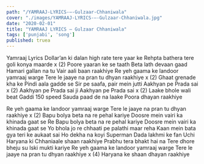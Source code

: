 ```yaml
---
path: "/YAMRAAJ-LYRICS-–-Gulzaar-Chhaniwala"
cover: "./images/YAMRAAJ-LYRICS-–-Gulzaar-Chhaniwala.jpg"
date: "2020-02-01"
title: "YAMRAAJ LYRICS – Gulzaar Chhaniwala"
tags: ['punjabi', 'song']
published: truea
---
```


Yamraaj Lyrics
Dollar’an ki dalan high rate tere yaar ke
Rehpta bathera tere goli konya maarde x (2)
Poore yaaran ke se taath
Beta lath devaan gaad
Hamari gallan na tu
Vair aali baan raakhiye
Re yeh gaama ke landoor yamraaj warge
Tere le jaaye na pran tu dhyan raakhiye x (2)
Ghaat grenade kha ke
Pindi aala gadde se
Sir pe saafa, pair mein jutti
Aakhyan pe Prada sai x (2)
Aakhyan pe Prada sai ji
Aakhyan pe Prada sai x (2)
Laake bhole wali beat
Gaddi 150 speed
Sauda paad de na laake
Poora dhayan raakhiye






Re yeh gaama ke landoor yamraaj warge
Tere le jaaye na pran tu dhyan raakhiye x (2)
Bapu bolya beta na re pehal kariye
Doosre mein vairi ka khinada gaat se
Re Bapu bolya beta na re pehal kariye
Doosre mein vairi ka khinada gaat se
Yo bhola jo re chhaati pe palathi maar reha
Kaan mein bata gya teri ke aukaat sai
Ho dekha na koyi Superman
Dada lakhmi ke fan
Uchi Haryana ki
Chhaniaale shaan raakhiye
Prabhu tera bhakt hai na
Tere dhore bheju su
Iski mukti kariye
Re yeh gaama ke landoor yamraaj warge
Tere le jaaye na pran tu dhyan raakhiye x (4)
Haryana ke shaan dhayan raakhiye
